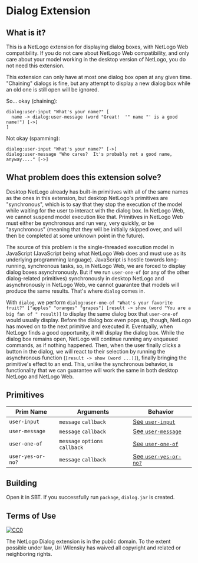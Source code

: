 # Dialog Extension

## What is it?

This is a NetLogo extension for displaying dialog boxes, with NetLogo Web compatibility.  If you do not care about NetLogo Web compatibility, and only care about your model working in the desktop version of NetLogo, you do not need this extension.

This extension can only have at most one dialog box open at any given time.  "Chaining" dialogs is fine, but any attempt to display a new dialog box while an old one is still open will be ignored.

So... okay (chaining):

```
dialog:user-input "What's your name?" [
  name -> dialog:user-message (word "Great!  '" name "' is a good name!") [->]
]
```

Not okay (spamming):

```
dialog:user-input "What's your name?" [->]
dialog:user-message "Who cares?  It's probably not a good name, anyway...." [->]
```

## What problem does this extension solve?

Desktop NetLogo already has built-in primitives with all of the same names as the ones in this extension, but desktop NetLogo's primitives are "synchronous", which is to say that they stop the execution of the model while waiting for the user to interact with the dialog box.  In NetLogo Web, we cannot suspend model execution like that.  Primitives in NetLogo Web must either be synchronous and run very, very quickly, or be "asynchronous" (meaning that they will be initially skipped over, and will then be completed at some unknown point in the future).

The source of this problem is the single-threaded execution model in JavaScript (JavaScript being what NetLogo Web does and must use as its underlying programming language).  JavaScript is hostile towards long-running, synchronous tasks, so, in NetLogo Web, we are forced to display dialog boxes asynchronously.  But if we run `user-one-of` (or any of the other dialog-related primitives) synchronously in desktop NetLogo and asynchronously in NetLogo Web, we cannot guarantee that models will produce the same results.  That's where `dialog` comes in.

With `dialog`, we perform `dialog:user-one-of "What's your favorite fruit?" ["apples" "oranges" "grapes"] [result -> show (word "You are a big fan of " result)]` to display the same dialog box that `user-one-of` would usually display.  Before the dialog box even pops up, though, NetLogo has moved on to the next primitive and executed it.  Eventually, when NetLogo finds a good opportunity, it will display the dialog box.  While the dialog box remains open, NetLogo will continue running any enqueued commands, as if nothing happened.  Then, when the user finally clicks a button in the dialog, we will react to their selection by running the asynchronous function (`[result -> show (word ...)]`), finally bringing the primitive's effect to an end.  This, unlike the synchronous behavior, is functionality that we can guarantee will work the same in both desktop NetLogo and NetLogo Web.

## Primitives

| Prim Name         | Arguments                      | Behavior
| ----------------- | ------------------------------ | --------
| `user-input`      | `message` `callback`           | [See `user-input`](https://ccl.northwestern.edu/netlogo/docs/dictionary.html#user-input)
| `user-message`    | `message` `callback`           | [See `user-message`](https://ccl.northwestern.edu/netlogo/docs/dictionary.html#user-message)
| `user-one-of`     | `message` `options` `callback` | [See `user-one-of`](https://ccl.northwestern.edu/netlogo/docs/dictionary.html#user-one-of)
| `user-yes-or-no?` | `message` `callback`           | [See `user-yes-or-no?`](https://ccl.northwestern.edu/netlogo/docs/dictionary.html#user-yes-or-no)

## Building

Open it in SBT.  If you successfully run `package`, `dialog.jar` is created.

## Terms of Use

[![CC0](http://i.creativecommons.org/p/zero/1.0/88x31.png)](http://creativecommons.org/publicdomain/zero/1.0/)

The NetLogo Dialog extension is in the public domain.  To the extent possible under law, Uri Wilensky has waived all copyright and related or neighboring rights.

